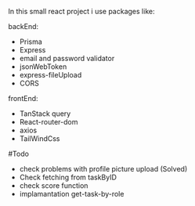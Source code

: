 In this small react project i use packages like:

backEnd:

- Prisma
- Express
- email and password validator
- jsonWebToken
- express-fileUpload 
- CORS

frontEnd:

- TanStack query
- React-router-dom
- axios
- TailWindCss

#Todo
- check problems with profile picture upload (Solved)
- Check fetching from taskByID
- check score function
- implamantation get-task-by-role
